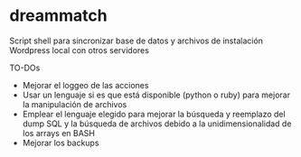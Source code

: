 dreammatch
==========

Script shell para sincronizar base de datos y archivos de instalación Wordpress local con otros servidores

TO-DOs

* Mejorar el loggeo de las acciones
* Usar un lenguaje si es que está disponible (python o ruby) para mejorar la manipulación de archivos
* Emplear el lenguaje elegido para mejorar la búsqueda y reemplazo del dump SQL y la búsqueda de archivos debido a la unidimensionalidad de los arrays en BASH
* Mejorar los backups